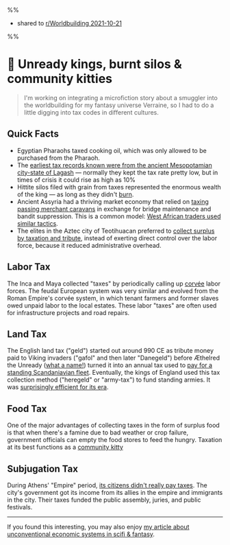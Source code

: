 %% 

* shared to [r/Worldbuilding 2021-10-21](https://www.reddit.com/r/worldbuilding/comments/qd8bqr/a_bunch_of_resources_about_different_taxation/)

%%

# 📗 Unready kings, burnt silos & community kitties

> I'm working on integrating a microfiction story about a smuggler into the worldbuilding for my fantasy universe Verraine, so I had to do a little digging into tax codes in different cultures. 

## Quick Facts
 
* Egyptian Pharaohs taxed cooking oil, which was only allowed to be purchased from the Pharaoh. 
* The [earliest tax records known were from the ancient Mesopotamian city-state of Lagash](https://taxfitness.com.au/Blog/earliest-taxes-ancient-mesopotamia-6000-bc) — normally they kept the tax rate pretty low, but in times of crisis it could rise as high as 10%
* Hittite silos filed with grain from taxes represented the enormous wealth of the king — as long as they didn't [burn](https://www.arch.ox.ac.uk/article/bronze-age-grain-silo-shows-long-reach-tax-collector). 
* Ancient Assyria had a thriving market economy that relied on [taxing passing merchant caravans](https://academic.oup.com/qje/article/134/3/1455/5420484) in exchange for bridge maintenance and bandit suppression. This is a common model: [West African traders used similar tactics](https://www.peaster.net/cms/lib/TX01000798/Centricity/Domain/359/Ch.1Sec.3.pdf). 
*   The elites in the Aztec city of Teotihuacan preferred to [collect surplus by taxation and tribute](https://www.jstor.org/stable/20170198), instead of exerting direct control over the labor force, because it reduced administrative overhead. 

## Labor Tax

The Inca and Maya collected "taxes" by periodically calling up [corvée](https://www.merriam-webster.com/dictionary/corv%C3%A9e) labor forces. The feudal European system was very similar and evolved from the Roman Empire's corvée system, in which tenant farmers and former slaves owed unpaid labor to the local estates. These labor "taxes" are often used for infrastructure projects and road repairs. 

## Land Tax

The English land tax ("geld") started out around 990 CE as tribute money paid to Viking invaders ("gafol" and then later "Danegeld") before Æthelred the Unready ([what a name!](https://www.britannica.com/biography/Ethelred-the-Unready)) turned it into an annual tax used to [pay for a standing Scandaniavian fleet](https://ora.ox.ac.uk/objects/uuid:4662f8e7-64a9-4347-86f5-4636d27edf1b). Eventually, the kings of England used this tax collection method ("heregeld" or "army-tax") to fund standing armies. It was [surprisingly efficient for its era](http://www.historymatters.group.shef.ac.uk/tax-2013-1013-anglo-saxon-state/). 

## Food Tax

One of the major advantages of collecting taxes in the form of surplus food is that when there's a famine due to bad weather or crop failure, government officials can empty the food stores to feed the hungry. Taxation at its best functions as a [community kitty](https://www.collinsdictionary.com/us/dictionary/english/kitty)

## Subjugation Tax

During Athens' "Empire" period, [its citizens didn't really pay taxes]( https://eidolon.pub/we-condone-it-by-our-silence-bea76fb59b21). The city's government got its income from its allies in the empire and  immigrants in the city. Their taxes funded the public assembly, juries, and public festivals.

* * * 

<div class=infobox>If you found this interesting, you may also enjoy <a href="https://www.tor.com/2021/03/24/five-unconventional-economic-systems-as-imagined-in-sff/">my article about unconventional economic systems in scifi & fantasy</a>.</div>
